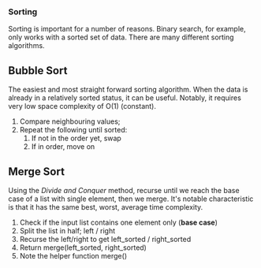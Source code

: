 ### Sorting

Sorting is important for a number of reasons. Binary search, for example, only works with a sorted set of data. There are many different sorting algorithms.

## Bubble Sort

The easiest and most straight forward sorting algorithm. When the data is already in a relatively sorted status, it can be useful. Notably, it requires very low space complexity of O(1) (constant).

1. Compare neighbouring values;
2. Repeat the following until sorted:
   1. If not in the order yet, swap
   2. If in order, move on

## Merge Sort

Using the _Divide and Conquer_ method, recurse until we reach the base case of a list with single element, then we merge. It's notable characteristic is that it has the same best, worst, average time complexity.

1. Check if the input list contains one element only (**base case**)
2. Split the list in half; left / right
3. Recurse the left/right to get left_sorted / right_sorted
4. Return merge(left_sorted, right_sorted)
5. Note the helper function merge()

